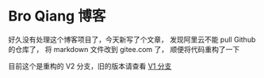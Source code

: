 # Bro Qiang 博客

好久没有处理这个博客项目了，今天新写了个文章， 发现阿里云不能 pull Github 的仓库了，
将 markdown 文件改到 gitee.com 了， 顺便将代码重构了一下

目前这个是重构的 V2 分支，旧的版本请查看 [V1 分支](https://github.com/broqiang/mdblog/releases/tag/v1.1.0)
